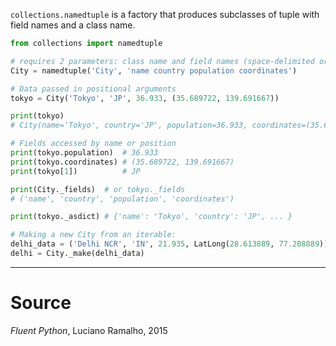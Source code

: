 
`collections.namedtuple` is a factory that produces subclasses of tuple with field names and a class name.

```python
from collections import namedtuple

# requires 2 parameters: class name and field names (space-delimited or iterable)
City = namedtuple('City', 'name country population coordinates')  

# Data passed in positional arguments
tokyo = City('Tokyo', 'JP', 36.933, (35.689722, 139.691667))  

print(tokyo)
# City(name='Tokyo', country='JP', population=36.933, coordinates=(35.689722, 139.691667))

# Fields accessed by name or position
print(tokyo.population)  # 36.933
print(tokyo.coordinates) # (35.689722, 139.691667)
print(tokyo[1])          # JP

print(City._fields)  # or tokyo._fields
# ('name', 'country', 'population', 'coordinates')

print(tokyo._asdict) # {'name': 'Tokyo', 'country': 'JP', ... }

# Making a new City from an iterable:
delhi_data = ('Delhi NCR', 'IN', 21.935, LatLong(28.613889, 77.208889))
delhi = City._make(delhi_data)  
```

----
# Source
*Fluent Python*, Luciano Ramalho, 2015